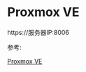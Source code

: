 # Proxmox VE

https://服务器IP:8006

参考:

[Proxmox VE](http://www.cnblogs.com/sweetWinne/p/6526911.html)